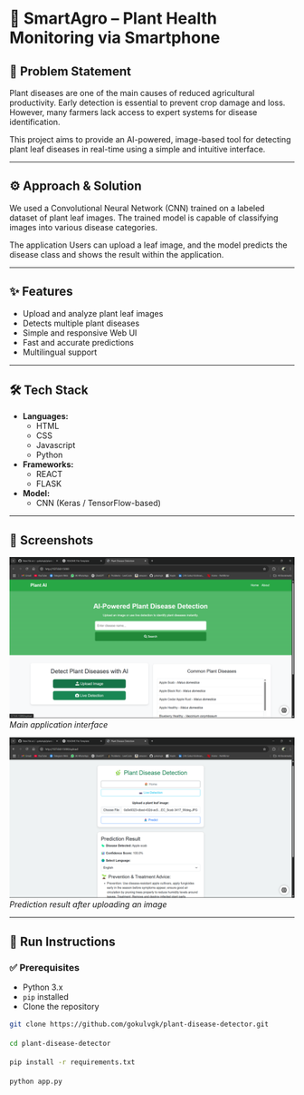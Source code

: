 # 🌿 SmartAgro – Plant Health Monitoring via Smartphone

## 🧠 Problem Statement

Plant diseases are one of the main causes of reduced agricultural productivity. Early detection is essential to prevent crop damage and loss. However, many farmers lack access to expert systems for disease identification.

This project aims to provide an AI-powered, image-based tool for detecting plant leaf diseases in real-time using a simple and intuitive interface.

---

## ⚙️ Approach & Solution

We used a Convolutional Neural Network (CNN) trained on a labeled dataset of plant leaf images. The trained model is capable of classifying images into various disease categories.

The application Users can upload a leaf image, and the model predicts the disease class and shows the result within the application.

---

## ✨ Features

- Upload and analyze plant leaf images
- Detects multiple plant diseases
- Simple and responsive Web UI
- Fast and accurate predictions
- Multilingual support

---

## 🛠 Tech Stack

- **Languages:** 
    - HTML
    - CSS
    - Javascript
    - Python 
- **Frameworks:** 
    - REACT
    - FLASK
- **Model:** 
    - CNN (Keras / TensorFlow-based)  


---

## 📸 Screenshots

![Home page](screenshots/index.png)  
*Main application interface*

![Prediction Example](screenshots/prediction.png)  
*Prediction result after uploading an image*

---

## 🚀 Run Instructions

### ✅ Prerequisites

- Python 3.x
- `pip` installed
- Clone the repository

```bash
git clone https://github.com/gokulvgk/plant-disease-detector.git

cd plant-disease-detector

pip install -r requirements.txt

python app.py

